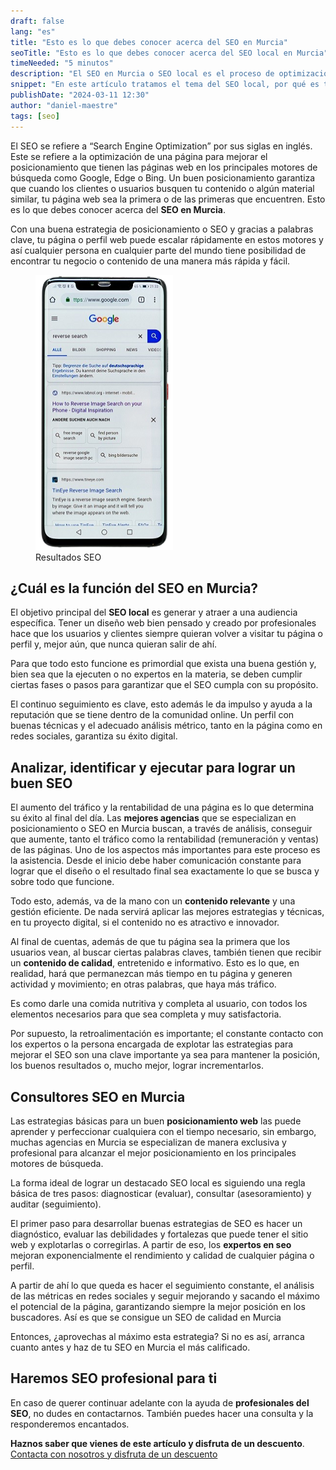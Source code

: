 ```yaml
---
draft: false
lang: "es"
title: "Esto es lo que debes conocer acerca del SEO en Murcia"
seoTitle: "Esto es lo que debes conocer acerca del SEO local en Murcia"
timeNeeded: "5 minutos"
description: "El SEO en Murcia o SEO local es el proceso de optimización de un sitio web para que este se muestre en las búsquedas de usuarios locales."
snippet: "En este artículo tratamos el tema del SEO local, por qué es tan importante, como aplicarlo correctamente y por qué todo negocio de Murcia debería aplicarlo"
publishDate: "2024-03-11 12:30"
author: "daniel-maestre"
tags: [seo]
---
```


El SEO se refiere a “Search Engine Optimization” por sus siglas en inglés. Este se refiere a la optimización de una página para mejorar el posicionamiento que tienen las páginas web en los principales motores de búsqueda como Google, Edge o Bing. Un buen posicionamiento garantiza que cuando los clientes o usuarios busquen tu contenido o algún material similar, tu página web sea la primera o de las primeras que encuentren. Esto es lo que debes conocer acerca del **SEO en Murcia**.

Con una buena estrategia de posicionamiento o SEO y gracias a palabras clave, tu página o perfil web puede escalar rápidamente en estos motores y así cualquier persona en cualquier parte del mundo tiene posibilidad de encontrar tu negocio o contenido de una manera más rápida y fácil.

<figure>
<img class="mx-auto" src="/src/assets/seo-murcia.webp" title="Seo en Murcia" alt="SEO en Murcia" width="220" height="440" loading="lazy"/>
<figcaption class="text-center">Resultados SEO<figcaption>
</figure>

## ¿Cuál es la función del SEO en Murcia?

El objetivo principal del **SEO local** es generar y atraer a una audiencia específica. Tener un diseño web bien pensado y creado por profesionales hace que los usuarios y clientes siempre quieran volver a visitar tu página o perfil y, mejor aún, que nunca quieran salir de ahí.

Para que todo esto funcione es primordial que exista una buena gestión y, bien sea que la ejecuten o no expertos en la materia, se deben cumplir ciertas fases o pasos para garantizar que el SEO cumpla con su propósito.

El continuo seguimiento es clave, esto además le da impulso y ayuda a la reputación que se tiene dentro de la comunidad online. Un perfil con buenas técnicas y el adecuado análisis métrico, tanto en la página como en redes sociales, garantiza su éxito digital.

## Analizar, identificar y ejecutar para lograr un buen SEO

El aumento del tráfico y la rentabilidad de una página es lo que determina su éxito al final del día. Las **mejores agencias** que se especializan en posicionamiento o SEO en Murcia buscan, a través de análisis, conseguir que aumente, tanto el tráfico como la rentabilidad (remuneración y ventas) de las páginas.
Uno de los aspectos más importantes para este proceso es la asistencia. Desde el inicio debe haber comunicación constante para lograr que el diseño o el resultado final sea exactamente lo que se busca y sobre todo que funcione.

Todo esto, además, va de la mano con un **contenido relevante** y una gestión eficiente. De nada servirá aplicar las mejores estrategias y técnicas, en tu proyecto digital, si el contenido no es atractivo e innovador. 

Al final de cuentas, además de que tu página sea la primera que los usuarios vean, al buscar ciertas palabras claves, también tienen que recibir un **contenido de calidad**, entretenido e informativo. Esto es lo que, en realidad, hará que permanezcan más tiempo en tu página y generen actividad y movimiento; en otras palabras, que haya más tráfico.

Es como darle una comida nutritiva y completa al usuario, con todos los elementos necesarios para que sea completa y muy satisfactoria.

Por supuesto, la retroalimentación es importante; el constante contacto con los expertos o la persona encargada de explotar las estrategias para mejorar el SEO son una clave importante ya sea para mantener la posición, los buenos resultados o, mucho mejor, lograr incrementarlos.

## Consultores SEO en Murcia

Las estrategias básicas para un buen **posicionamiento web** las puede aprender y perfeccionar cualquiera con el tiempo necesario, sin embargo, muchas agencias en Murcia se especializan de manera exclusiva y profesional para alcanzar el mejor posicionamiento en los principales motores de búsqueda.

La forma ideal de lograr un destacado SEO local es siguiendo una regla básica de tres pasos: diagnosticar (evaluar), consultar (asesoramiento) y auditar (seguimiento).

El primer paso para desarrollar buenas estrategias de SEO es hacer un diagnóstico, evaluar las debilidades y fortalezas que puede tener el sitio web y explotarlas o corregirlas. A partir de eso, los **expertos en seo** mejoran exponencialmente el rendimiento y calidad de cualquier página o perfil.

A partir de ahí lo que queda es hacer el seguimiento constante, el análisis de las métricas en redes sociales y seguir mejorando y sacando el máximo el potencial de la página, garantizando siempre la mejor posición en los buscadores. Así es que se consigue un SEO de calidad en Murcia

Entonces, ¿aprovechas al máximo esta estrategia? Si no es así, arranca cuanto antes y haz de tu SEO en Murcia el más calificado. 

## Haremos SEO profesional para ti

En caso de querer continuar adelante con la ayuda de **profesionales del SEO**, no dudes en contactarnos. También puedes hacer una consulta y la responderemos encantados.

**Haznos saber que vienes de este artículo y disfruta de un descuento**.
<a href="/es/contacto/" class="w-full flex">
<span class="mx-auto mt-10 inline-flex rounded-full px-5 py-3 text-lg font-semibold transition bg-neutral-950 text-white hover:bg-neutral-800">Contacta con nosotros y disfruta de un descuento</span>
</a>
